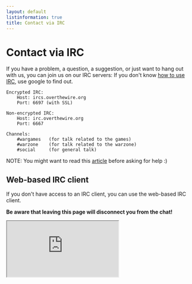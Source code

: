 ```yaml
---
layout: default
listinformation: true
title: Contact via IRC
---
```


Contact via IRC
===============

If you have a problem, a question, a suggestion, or just want to hang
out with us, you can join us on our IRC servers:
If you don't know [how to use IRC][], use google to find out.

	Encrypted IRC:
		Host: ircs.overthewire.org
		Port: 6697 (with SSL)

	Non-encrypted IRC:
		Host: irc.overthewire.org
		Port: 6667

	Channels: 
		#wargames 	(for talk related to the games)
		#warzone 	(for talk related to the warzone)
		#social 	(for general talk)

NOTE: You might want to read this [article] before asking for help :) 

Web-based IRC client
--------------------

If you don't have access to an IRC client, you can use the web-based IRC client.

**Be aware that leaving this page will disconnect you from the chat!**


<iframe id="ircframe" src="https://kiwiirc.com/client/irc.overthewire.org/?nick=WebVisitor?&theme=cli#wargames">
</iframe>

[how to use IRC]: https://en.wikipedia.org/wiki/Wikipedia:IRC/Tutorial
[article]: http://catb.org/~esr/faqs/smart-questions.html
